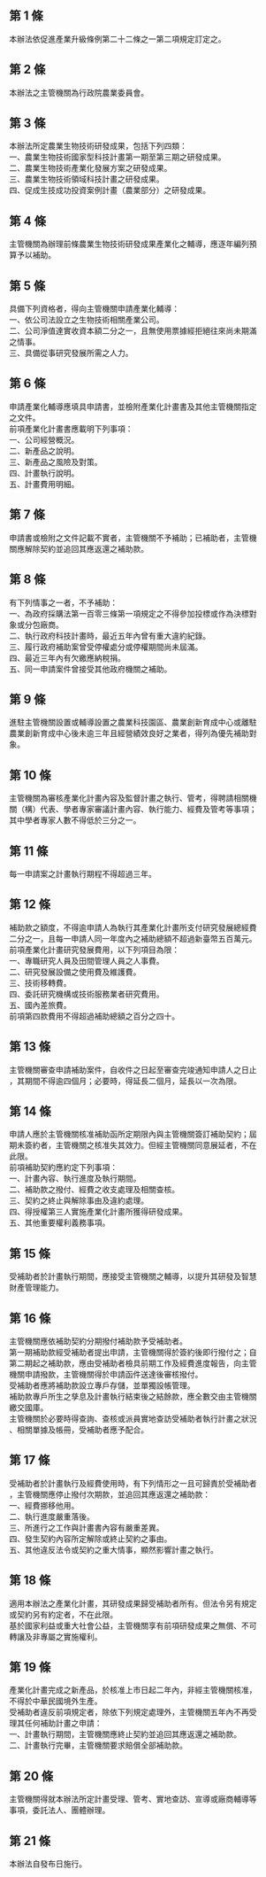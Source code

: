 第 1 條
-------
本辦法依促進產業升級條例第二十二條之一第二項規定訂定之。

第 2 條
-------
本辦法之主管機關為行政院農業委員會。

第 3 條
-------
本辦法所定農業生物技術研發成果，包括下列四類：  
一、農業生物技術國家型科技計畫第一期至第三期之研發成果。  
二、農業生物技術產業化發展方案之研發成果。  
三、農業生物技術領域科技計畫之研發成果。  
四、促成生技成功投資案例計畫（農業部分）之研發成果。

第 4 條
-------
主管機關為辦理前條農業生物技術研發成果產業化之輔導，應逐年編列預  
算予以補助。

第 5 條
-------
具備下列資格者，得向主管機關申請產業化輔導：  
一、依公司法設立之生物技術相關產業公司。  
二、公司淨值達實收資本額二分之一，且無使用票據經拒絕往來尚未期滿  
    之情事。  
三、具備從事研究發展所需之人力。

第 6 條
-------
申請產業化輔導應填具申請書，並檢附產業化計畫書及其他主管機關指定  
之文件。  
前項產業化計畫書應載明下列事項：  
一、公司經營概況。  
二、新產品之說明。  
三、新產品之風險及對策。  
四、計畫執行說明。  
五、計畫費用明細。

第 7 條
-------
申請書或檢附之文件記載不實者，主管機關不予補助；已補助者，主管機  
關應解除契約並追回其應返還之補助款。

第 8 條
-------
有下列情事之一者，不予補助：  
一、為政府採購法第一百零三條第一項規定之不得參加投標或作為決標對  
    象或分包廠商。  
二、執行政府科技計畫時，最近五年內曾有重大違約紀錄。  
三、履行政府補助案曾受停權處分或停權期間尚未屆滿。  
四、最近三年內有欠繳應納稅捐。  
五、同一申請案件曾接受其他政府機關之補助。

第 9 條
-------
進駐主管機關設置或輔導設置之農業科技園區、農業創新育成中心或離駐  
農業創新育成中心後未逾三年且經營績效良好之業者，得列為優先補助對  
象。

第 10 條
--------
主管機關為審核產業化計畫內容及監督計畫之執行、管考，得聘請相關機  
關（構）代表、學者專家審議計畫內容、執行能力、經費及管考等事項；  
其中學者專家人數不得低於三分之一。

第 11 條
--------
每一申請案之計畫執行期程不得超過三年。

第 12 條
--------
補助款之額度，不得逾申請人為執行其產業化計畫所支付研究發展總經費  
二分之一，且每一申請人同一年度內之補助總額不超過新臺幣五百萬元。  
前項產業化計畫研究發展費用，以下列項目為限：  
一、專職研究人員及田間管理人員之人事費。  
二、研究發展設備之使用費及維護費。  
三、技術移轉費。  
四、委託研究機構或技術服務業者研究費用。  
五、國內差旅費。  
前項第四款費用不得超過補助總額之百分之四十。

第 13 條
--------
主管機關審查申請補助案件，自收件之日起至審查完竣通知申請人之日止  
，其期間不得逾四個月；必要時，得延長二個月，延長以一次為限。

第 14 條
--------
申請人應於主管機關核准補助函所定期限內與主管機關簽訂補助契約；屆  
期未簽約者，主管機關之核准失其效力。但經主管機關同意展延者，不在  
此限。  
前項補助契約應約定下列事項：  
一、計畫內容、執行進度及執行期間。  
二、補助款之撥付、經費之收支處理及相關查核。  
三、契約之終止與解除事由及違約處理。  
四、得授權第三人實施產業化計畫所獲得研發成果。  
五、其他重要權利義務事項。

第 15 條
--------
受補助者於計畫執行期間，應接受主管機關之輔導，以提升其研發及智慧  
財產管理能力。

第 16 條
--------
主管機關應依補助契約分期撥付補助款予受補助者。  
第一期補助款經受補助者提出申請，主管機關得於簽約後即行撥付之；自  
第二期起之補助款，應由受補助者檢具前期工作及經費進度報告，向主管  
機關申請撥款，主管機關得於申請函件送達後審核撥付。  
受補助者應將補助款設立專戶存儲，並單獨設帳管理。  
補助款專戶所生之孳息及計畫執行結束後之結餘款，應全數交由主管機關  
繳交國庫。  
主管機關於必要時得查詢、查核或派員實地查訪受補助者執行計畫之狀況  
、相關單據及帳冊，受補助者應予配合。

第 17 條
--------
受補助者於計畫執行及經費使用時，有下列情形之一且可歸責於受補助者  
，主管機關應停止撥付次期款，並追回其應返還之補助款：  
一、經費挪移他用。  
二、執行進度嚴重落後。  
三、所進行之工作與計畫書內容有嚴重差異。  
四、發生契約內容所定解除或終止契約之事由。  
五、其他違反法令或契約之重大情事，顯然影響計畫之執行。

第 18 條
--------
適用本辦法之產業化計畫，其研發成果歸受補助者所有。但法令另有規定  
或契約另有約定者，不在此限。  
基於國家利益或重大社會公益，主管機關享有前項研發成果之無償、不可  
轉讓及非專屬之實施權利。

第 19 條
--------
產業化計畫完成之新產品，於核准上市日起二年內，非經主管機關核准，  
不得於中華民國境外生產。  
受補助者違反前項規定者，除依下列規定處理外，主管機關五年內不再受  
理其任何補助計畫之申請：  
一、計畫執行期間，主管機關應終止契約並追回其應返還之補助款。  
二、計畫執行完畢，主管機關要求賠償全部補助款。

第 20 條
--------
主管機關得就本辦法所定計畫受理、管考、實地查訪、宣導或廠商輔導等  
事項，委託法人、團體辦理。

第 21 條
--------
本辦法自發布日施行。

